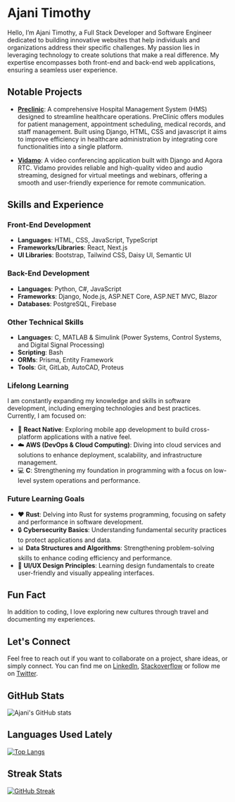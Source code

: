 
# Ajani Timothy
Hello, I’m Ajani Timothy, a Full Stack Developer and Software Engineer dedicated to building innovative websites that help individuals and organizations address their specific challenges. My passion lies in leveraging technology to create solutions that make a real difference. My expertise encompasses both front-end and back-end web applications, ensuring a seamless user experience. 

## Notable Projects
- **[Preclinic](https://github.com/Tim1119/preclinic)**: A comprehensive Hospital Management System (HMS) designed to streamline healthcare operations. PreClinic offers modules for patient management, appointment scheduling, medical records, and staff management. Built using Django, HTML, CSS and javascript it aims to improve efficiency in healthcare administration by integrating core functionalities into a single platform.
  
- **[Vidamo](https://github.com/Tim1119/vidamo)**: A video conferencing application built with Django and Agora RTC. Vidamo provides reliable and high-quality video and audio streaming, designed for virtual meetings and webinars, offering a smooth and user-friendly experience for remote communication.

## Skills and Experience
### Front-End Development
- **Languages**: HTML, CSS, JavaScript, TypeScript
- **Frameworks/Libraries**: React, Next.js
- **UI Libraries**: Bootstrap, Tailwind CSS, Daisy UI, Semantic UI

### Back-End Development
- **Languages**: Python, C#, JavaScript
- **Frameworks**: Django, Node.js, ASP.NET Core, ASP.NET MVC, Blazor
- **Databases**: PostgreSQL, Firebase

### Other Technical Skills
- **Languages**: C, MATLAB & Simulink (Power Systems, Control Systems, and Digital Signal Processing)
- **Scripting**: Bash
- **ORMs**: Prisma, Entity Framework
- **Tools**: Git, GitLab, AutoCAD, Proteus

### Lifelong Learning
I am constantly expanding my knowledge and skills in software development, including emerging technologies and best practices. Currently, I am focused on:
* 📱 **React Native**: Exploring mobile app development to build cross-platform applications with a native feel.
* ☁️ **AWS (DevOps & Cloud Computing)**: Diving into cloud services and solutions to enhance deployment, scalability, and infrastructure management.
* 💻 **C**: Strengthening my foundation in programming with a focus on low-level system operations and performance.

### Future Learning Goals
* ❤️ **Rust**: Delving into Rust for systems programming, focusing on safety and performance in software development.
* 🔒 **Cybersecurity Basics**: Understanding fundamental security practices to protect applications and data.
* 📊 **Data Structures and Algorithms**: Strengthening problem-solving skills to enhance coding efficiency and performance.
* 🎨 **UI/UX Design Principles**: Learning design fundamentals to create user-friendly and visually appealing interfaces.

## Fun Fact
In addition to coding, I love exploring new cultures through travel and documenting my experiences.

## Let's Connect
Feel free to reach out if you want to collaborate on a project, share ideas, or simply connect. You can find me on [LinkedIn](https://www.linkedin.com/in/timothy-ajani/), [Stackoverflow](https://stackoverflow.com/users/14591808) or follow me on [Twitter](https://x.com/ajanithegreat).

## GitHub Stats
![Ajani's GitHub stats](https://github-readme-stats.vercel.app/api?username=Tim1119&show_icons=true&theme=radical)

## Languages Used Lately
[![Top Langs](https://github-readme-stats.vercel.app/api/top-langs/?username=Tim1119&layout=compact&theme=radical)](https://github.com/anuraghazra/github-readme-stats)

## Streak Stats
[![GitHub Streak](https://github-readme-streak-stats.herokuapp.com/?user=Tim1119&theme=radical)](https://git.io/streak-stats)

